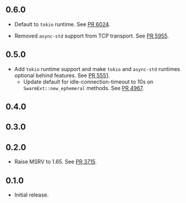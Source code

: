 ## 0.6.0

- Default to `tokio` runtime.
  See [PR 6024](https://github.com/libp2p/rust-libp2p/pull/6024).

- Removed `async-std` support from TCP transport.
  See [PR 5955](https://github.com/libp2p/rust-libp2p/pull/5955).

## 0.5.0

- Add `tokio` runtime support and make `tokio` and `async-std` runtimes optional behind features.
  See [PR 5551].
  - Update default for idle-connection-timeout to 10s on `SwarmExt::new_ephemeral` methods.
  See [PR 4967](https://github.com/libp2p/rust-libp2p/pull/4967).

[PR 5551]: https://github.com/libp2p/rust-libp2p/pull/5551

## 0.4.0

<!-- Update to libp2p-swarm v0.45.0 -->

## 0.3.0


## 0.2.0

- Raise MSRV to 1.65.
  See [PR 3715].

[PR 3715]: https://github.com/libp2p/rust-libp2p/pull/3715

## 0.1.0

- Initial release.
